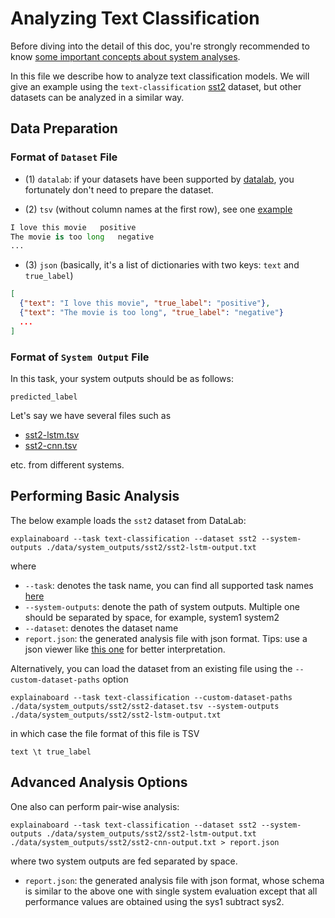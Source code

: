 # Analyzing Text Classification

Before diving into the detail of this doc, you're strongly recommended to know [some
important concepts about system analyses](concepts_about_system_analysis.md).

In this file we describe how to analyze text classification models.
We will give an example using the `text-classification`
[sst2](https://github.com/ExpressAI/ExplainaBoard/tree/main/data/datasets/sst2) dataset,
but other datasets can be analyzed in a similar way.

## Data Preparation

### Format of `Dataset` File

* (1) `datalab`: if your datasets have been supported by
  [datalab](https://github.com/ExpressAI/DataLab/tree/main/datasets), you fortunately
  don't need to prepare the dataset.

* (2) `tsv` (without column names at the first row), see one
  [example](https://github.com/neulab/ExplainaBoard/blob/main/data/system_outputs/sst2/sst2-dataset.tsv)

```python
I love this movie   positive
The movie is too long   negative
...
```

* (3) `json` (basically, it's a list of dictionaries with two keys: `text` and `true_label`)

```json
[
  {"text": "I love this movie", "true_label": "positive"},
  {"text": "The movie is too long", "true_label": "negative"}
  ...
]
```

### Format of `System Output` File

In this task, your system outputs should be as follows:

```
predicted_label
```

Let's say we have several files such as

* [sst2-lstm.tsv](https://github.com/neulab/ExplainaBoard/blob/main/data/system_outputs/sst2/sst2-lstm-output.txt)
* [sst2-cnn.tsv](https://github.com/neulab/ExplainaBoard/blob/main/data/system_outputs/sst2/sst2-cnn-output.txt)

etc. from different systems.

## Performing Basic Analysis

The below example loads the `sst2` dataset from DataLab:

```shell
explainaboard --task text-classification --dataset sst2 --system-outputs ./data/system_outputs/sst2/sst2-lstm-output.txt
```

where

* `--task`: denotes the task name, you can find all supported task names
  [here](https://github.com/neulab/ExplainaBoard/blob/main/docs/cli_interface.md)
* `--system-outputs`: denote the path of system outputs. Multiple one should be
  separated by space, for example, system1 system2
* `--dataset`: denotes the dataset name
* `report.json`: the generated analysis file with json format. Tips: use a json viewer
  like [this one](http://jsonviewer.stack.hu/) for better interpretation.

Alternatively, you can load the dataset from an existing file using the
`--custom-dataset-paths` option

```shell
explainaboard --task text-classification --custom-dataset-paths ./data/system_outputs/sst2/sst2-dataset.tsv --system-outputs ./data/system_outputs/sst2/sst2-lstm-output.txt
```

in which case the file format of this file is TSV

```
text \t true_label
```

## Advanced Analysis Options

One also can perform pair-wise analysis:

```shell
explainaboard --task text-classification --dataset sst2 --system-outputs ./data/system_outputs/sst2/sst2-lstm-output.txt ./data/system_outputs/sst2/sst2-cnn-output.txt > report.json
```

where two system outputs are fed separated by space.

* `report.json`: the generated analysis file with json format, whose schema is similar
  to the above one with single system evaluation except that
  all performance values are obtained using the sys1 subtract sys2.
